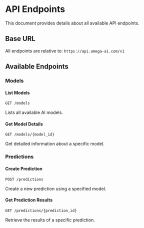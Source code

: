 # API Endpoints

This document provides details about all available API endpoints.

## Base URL

All endpoints are relative to: `https://api.amega-ai.com/v1`

## Available Endpoints

### Models

#### List Models

```http
GET /models
```

Lists all available AI models.

#### Get Model Details

```http
GET /models/{model_id}
```

Get detailed information about a specific model.

### Predictions

#### Create Prediction

```http
POST /predictions
```

Create a new prediction using a specified model.

#### Get Prediction Results

```http
GET /predictions/{prediction_id}
```

Retrieve the results of a specific prediction. 